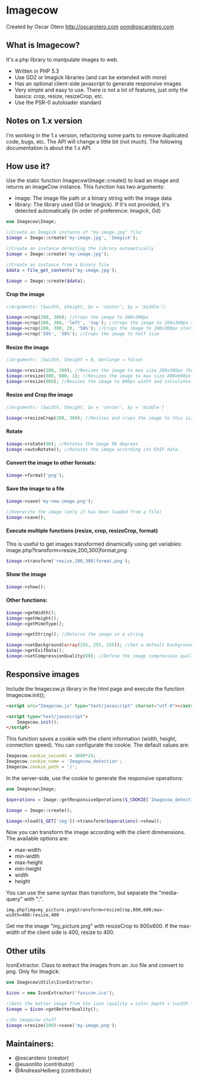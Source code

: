 Imagecow
========

Created by Oscar Otero <http://oscarotero.com> <oom@oscarotero.com>


What is Imagecow?
-----------------

It's a php library to manipulate images to web.

* Written in PHP 5.3
* Use GD2 or Imagick libraries (and can be extended with more)
* Has an optional client-side javascript to generate responsive images
* Very simple and easy to use. There is not a lot of features, just only the basics: crop, resize, resizeCrop, etc.
* Use the PSR-0 autoloader standard


Notes on 1.x version
--------------------

I'm working in the 1.x version, refactoring some parts to remove duplicated code, bugs, etc. The API will change a little bit (not much). The following documentation is about the 1.x API.


How use it?
-----------

Use the static function Imagecow\Image::create() to load an image and returns an imageCow instance. This function has two arguments:

* image: The image file path or a binary string with the image data
* library: The library used (Gd or Imagick). If it's not provided, it's detected automatically (in order of preference: Imagick, Gd)

```php
use Imagecow\Image;

//Create an Imagick instance of "my-image.jpg" file:
$image = Image::create('my-image.jpg', 'Imagick');

//Create an instance detecting the library automatically
$image = Image::create('my-image.jpg');

//Create an instance from a binary file
$data = file_get_contents('my-image.jpg');

$image = Image::create($data);
```

#### Crop the image

```php
//Arguments: ($width, $height, $x = 'center', $y = 'middle');

$image->crop(200, 300); //Crops the image to 200x300px
$image->crop(200, 300, 'left', 'top'); //Crops the image to 200x300px starting from left-top
$image->crop(200, 300, 20, '50%'); //Crops the image to 200x300px starting from 20px (x) / 50% (y)
$image->crop('50%', '50%'); //Crops the image to half size
```

#### Resize the image

```php
//Arguments: ($width, $height = 0, $enlarge = false)

$image->resize(200, 300); //Resizes the image to max size 200x300px (keeps the aspect ratio. If the image is lower, don't resize it)
$image->resize(800, 600, 1); //Resizes the image to max size 800x600px (keeps the aspect ratio. If the image is lower enlarge it)
$image->resize(800); //Resizes the image to 800px width and calculates the height maintaining the proportion.
```

#### Resize and Crop the image

```php
//Arguments: ($width, $height, $x = 'center', $y = 'middle')

$image->resizeCrop(200, 300); //Resizes and crops the image to this size.
```

#### Rotate

```php
$image->rotate(90); //Rotates the image 90 degrees
$image->autoRotate(); //Rotates the image according its EXIF data.
```

#### Convert the image to other formats:

```php
$image->format('png');
```

#### Save the image to a file

```php
$image->save('my-new-image.png');

//Overwrite the image (only if has been loaded from a file)
$image->save();
```

#### Execute multiple functions (resize, crop, resizeCrop, format)

This is useful to get images transformed dinamically using get variables: image.php?transform=resize,200,300|format,png

```php
$image->transform('resize,200,300|format,png');
```

#### Show the image

```php
$image->show();
```

#### Other functions:

```php
$image->getWidth();
$image->getHeight();
$image->getMimeType();

$image->getString(); //Returns the image in a string

$image->setBackground(array(255, 255, 255)); //Set a default background used in some transformations (for example, convert a transparent png to jpg)
$image->getExifData();
$image->setCompressionQuality(80); //Define the image compression quality for jpg images
```


Responsive images
-----------------

Include the Imagecow.js library in the html page and execute the function Imagecow.init();

```html
<script src="Imagecow.js" type="text/javascript" charset="utf-8"></script>

<script type="text/javascript">
	Imagecow.init();
</script>
```

This function saves a cookie with the client information (width, height, connection speed).
You can configurate the cookie. The default values are:

```javascript
Imagecow.cookie_seconds = 3600*24;
Imagecow.cookie_name = 'Imagecow_detection';
Imagecow.cookie_path = '/';
```

In the server-side, use the cookie to generate the responsive operations:

```php
use Imagecow\Image;

$operations = Image::getResponsiveOperations($_COOKIE['Imagecow_detection'], $_GET['transform']);

$image = Image::create();

$image->load($_GET['img'])->transform($operations)->show();
```

Now you can transform the image according with the client dimmensions. The available options are:

* max-width
* min-width
* max-height
* min-height
* width
* height

You can use the same syntax than transform, but separate the "media-query" with ";".

```
img.php?img=my_picture.png&transform=resizeCrop,800,600;max-width=400:resize,400
```

Get me the image "my_picture.png" with resizeCrop to 800x600. If the max-width of the client side is 400, resize to 400.


Other utils
-----------

IconExtractor. Class to extract the images from an .ico file and convert to png. Only for Imagick:

```php
use Imagecow\Utils\IconExtractor;

$icon = new IconExtractor('favicon.ico');

//Gets the better image from the icon (quality = color_depth + (width * height))
$image = $icon->getBetterQuality();

//Do imagecow stuff
$image->resize(100)->save('my-image.png');
```


Maintainers:
------------

* @oscarotero (creator)
* @eusonlito (contributor)
* @AndreasHeiberg (contributor)
